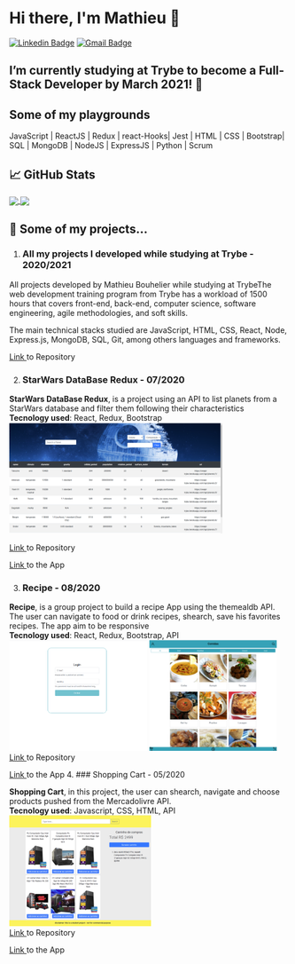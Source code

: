 # Hi there, I'm Mathieu 👋

[![Linkedin Badge](https://img.shields.io/badge/-LinkedIn-blue?style=flat-square&logo=Linkedin&logoColor=white&link=https://www.linkedin.com/in/mathieu-bouhelier/)](https://www.linkedin.com/in/mathieu-bouhelier/)
  [![Gmail Badge](https://img.shields.io/badge/-Gmail-c14438?style=flat-square&logo=Gmail&logoColor=white&link=mailto:mathieubouhelier@gmail.com)](mailto:mathieubouhelier@gmail.com)

##  I’m currently studying at **Trybe** to become a **Full-Stack Developer** by March 2021! 🚀

## Some of my playgrounds

<p> JavaScript | ReactJS | Redux | react-Hooks| Jest | HTML | CSS | Bootstrap| SQL | MongoDB | NodeJS | ExpressJS | Python | Scrum</p>

## :chart_with_upwards_trend: GitHub Stats

<a href="https://github.com/mathieubouhelier/mathieubouhelier">
  <img align="center" src="https://github-readme-stats.vercel.app/api/top-langs/?username=mathieubouhelier&hide=shell&theme=vue-dark" style="max-width:100%;" />
</a>
<a href="https://github.com/mathieubouhelier/mathieubouhelier">
  <img align="center" src="https://github-readme-stats.vercel.app/api?username=mathieubouhelier&theme=vue-dark" style="max-width:100%;" />
</a>

## :construction_worker: Some of my projects...

1. ### All my projects I developed while studying at Trybe - 2020/2021

All projects developed by Mathieu Bouhelier while studying at TrybeThe web development training program from Trybe has a workload of 1500 hours that covers front-end, back-end, computer science, software engineering, agile methodologies, and soft skills.

The main technical stacks studied are JavaScript, HTML, CSS, React, Node, Express.js, MongoDB, SQL, Git, among others languages and frameworks.

<a href="https://github.com/mathieubouhelier/projects_trybe" alt="All Trybe projects"> Link <a/> to Repository 

2. ### StarWars DataBase Redux - 07/2020

**StarWars DataBase Redux**, is a project using an API to list planets from a StarWars database and filter them following their characteristics <br />
**Tecnology used**: React, Redux, Bootstrap <br />
<img src = "https://github.com/mathieubouhelier/mathieubouhelier.github.io/blob/master/starwarsRedux.png" alt="starwars project" height="200">
<br />

<a href="https://github.com/mathieubouhelier/projects_trybe/tree/main/projects%20Front%20End/sd-04-project-react-redux-starwars-database-filters" alt="StarWars-db-project"> Link <a/> to Repository 

<a href="https://mathieubouhelier.github.io/starwars-redux">Link <a/> to the App
  
 3. ### Recipe - 08/2020

**Recipe**, is a group project to build a recipe App using the themealdb API. <br /> The user can navigate to food or drink recipes, shearch, save his favorites recipes. The app aim to be responsive <br />
**Tecnology used**: React, Redux, Bootstrap, API <br />
<img src = "https://github.com/mathieubouhelier/mathieubouhelier.github.io/blob/master/recipe-login.png" alt="login recipe project" height="200">
<img src = "https://github.com/mathieubouhelier/mathieubouhelier.github.io/blob/master/recipe-food.png" alt="food recipe project" height="200">
<br />
<a href="https://github.com/mathieubouhelier/projects_trybe/tree/main/projects%20Front%20End/sd-04-recipes-app-8" alt="Recipe-project"> Link <a/> to Repository 

<a href="https://mathieubouhelier.github.io/recipe/">Link <a/> to the App
 4. ### Shopping Cart - 05/2020

**Shopping Cart**, in this project, the user can shearch, navigate and choose products pushed from the Mercadolivre API.<br />
**Tecnology used**: Javascript, CSS, HTML, API <br />
<img src = "https://github.com/mathieubouhelier/mathieubouhelier.github.io/blob/master/shoppingCart.png" alt="shoppingCart project" height="200">
<br />
<a href="https://github.com/mathieubouhelier/projects_trybe/tree/main/projects%20Front%20End/sd-04-block10-project-shopping-cart"> Link <a/> to Repository 

<a href="https://mathieubouhelier.github.io/project-shopping-cart/">Link <a/> to the App









